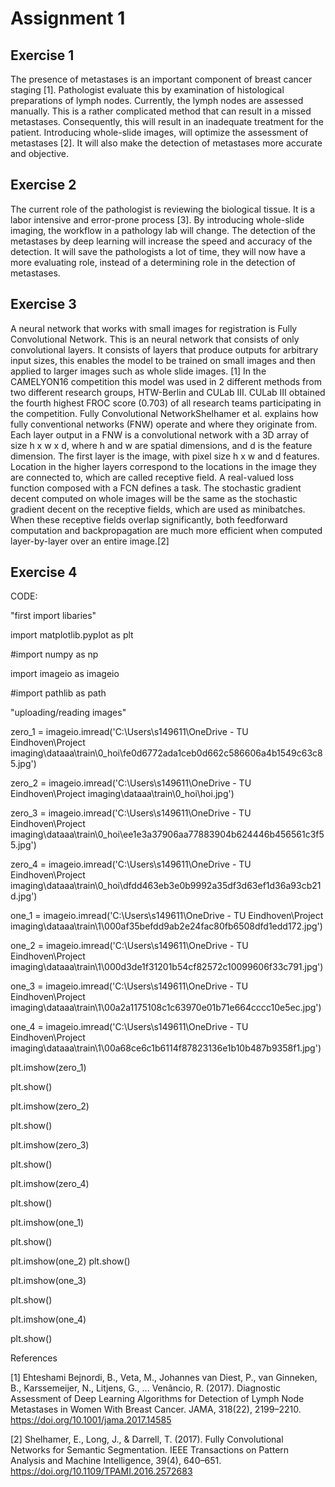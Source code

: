 # Assignment 1
## Exercise 1
The presence of metastases is an important component of breast cancer staging [1]. Pathologist evaluate this by examination of histological preparations of lymph nodes. Currently, the lymph nodes are assessed manually. This is a rather complicated method that can result in a missed metastases. Consequently, this will result in an inadequate treatment for the patient. Introducing whole-slide images, will optimize the assessment of metastases [2]. It will also make the detection of metastases more accurate and objective. 
## Exercise 2
The current role of the pathologist is reviewing the biological tissue. It is a labor intensive and error-prone process [3]. By introducing whole-slide imaging, the workflow in a pathology lab will change. The detection of the metastases by deep learning will increase the speed and accuracy of the detection. It will save the pathologists a lot of time, they will now have a more evaluating role, instead of a determining role in the detection of metastases.
## Exercise 3
A neural network that works with small images for registration is Fully Convolutional Network. This is an neural network that consists of only convolutional layers. It consists of layers that produce outputs for arbitrary input sizes, this enables the model to be trained on small images and then applied to larger images such as whole slide images. [1] In the CAMELYON16 competition this model was used in 2 different methods from two different research groups, HTW-Berlin and CULab III. CULab III obtained the fourth highest FROC score (0.703) of all research teams participating in the competition.  Fully Convolutional NetworkShelhamer et al. explains how fully conventional networks (FNW) operate and where they originate from. Each layer output in a FNW is a convolutional network with a 3D array of size h x w x d, where h and w are spatial dimensions, and d is the feature dimension. The first layer is the image, with pixel size h x w and d features. Location in the higher layers correspond to the locations in the image they are connected to, which are called receptive field. A real-valued loss function composed with a FCN defines a task. The stochastic gradient decent computed on whole images will be the same as the stochastic gradient decent on the receptive fields, which are used as minibatches. When these receptive fields overlap significantly, both feedforward computation and backpropagation are much more efficient when computed layer-by-layer over an entire image.[2]
## Exercise 4

CODE:

"first import libaries"

import matplotlib.pyplot as plt

#import numpy as np

import imageio as imageio

#import pathlib as path

"uploading/reading images"

zero_1 = imageio.imread('C:\\Users\\s149611\\OneDrive - TU Eindhoven\\Project imaging\\dataaa\\train\\0_hoi\\fe0d6772ada1ceb0d662c586606a4b1549c63c85.jpg')

zero_2 = imageio.imread('C:\\Users\\s149611\\OneDrive - TU Eindhoven\\Project imaging\\dataaa\\train\\0_hoi\\hoi.jpg')

zero_3 = imageio.imread('C:\\Users\\s149611\\OneDrive - TU Eindhoven\\Project imaging\\dataaa\\train\\0_hoi\\ee1e3a37906aa77883904b624446b456561c3f55.jpg')

zero_4 = imageio.imread('C:\\Users\\s149611\\OneDrive - TU Eindhoven\\Project imaging\\dataaa\\train\\0_hoi\\dfdd463eb3e0b9992a35df3d63ef1d36a93cb21d.jpg')

one_1 = imageio.imread('C:\\Users\\s149611\\OneDrive - TU Eindhoven\\Project imaging\\dataaa\\train\\1\\000af35befdd9ab2e24fac80fb6508dfd1edd172.jpg')

one_2 = imageio.imread('C:\\Users\\s149611\\OneDrive - TU Eindhoven\\Project imaging\\dataaa\\train\\1\\000d3de1f31201b54cf82572c10099606f33c791.jpg')

one_3 = imageio.imread('C:\\Users\\s149611\\OneDrive - TU Eindhoven\\Project imaging\\dataaa\\train\\1\\00a2a1175108c1c63970e01b71e664cccc10e5ec.jpg')

one_4 = imageio.imread('C:\\Users\\s149611\\OneDrive - TU Eindhoven\\Project imaging\\dataaa\\train\\1\\00a68ce6c1b6114f87823136e1b10b487b9358f1.jpg')

plt.imshow(zero_1)

plt.show()

plt.imshow(zero_2)

plt.show()

plt.imshow(zero_3)

plt.show()

plt.imshow(zero_4)

plt.show()


plt.imshow(one_1)

plt.show()

plt.imshow(one_2)
plt.show()

plt.imshow(one_3)

plt.show()

plt.imshow(one_4)

plt.show()

References

[1] Ehteshami Bejnordi, B., Veta, M., Johannes van Diest, P., van Ginneken, B., Karssemeijer, N., Litjens, G., ... Venâncio, R. (2017). Diagnostic Assessment of Deep Learning Algorithms for Detection of Lymph Node Metastases in Women With Breast Cancer. JAMA, 318(22), 2199–2210. https://doi.org/10.1001/jama.2017.14585

[2] Shelhamer, E., Long, J., & Darrell, T. (2017). Fully Convolutional Networks for Semantic Segmentation. IEEE Transactions on Pattern Analysis and Machine Intelligence, 39(4), 640–651. https://doi.org/10.1109/TPAMI.2016.2572683
